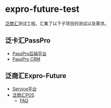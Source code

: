 expro-future-test
=================

[泛商汇](https://github.com/extensivepro/expro-future)测试工程。汇集了以下子项目的测试以及需求。

## 泛卡汇PassPro
- [PassPro后端平台](https://github.com/extensivepro/expro-future/tree/develop/passpro)
- [PassPro CRM](https://github.com/extensivepro/expro-future/tree/develop/passpro-crm)

## 泛商汇Expro-Future
- [Service平台](https://github.com/extensivepro/expro-future/tree/develop/service)
- [泛商汇POS](https://github.com/extensivepro/expropos)
  - [FAQ](expropos/faq.md)
